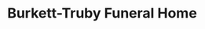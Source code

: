 ---
title: "Burkett-Truby Funeral Home"
url: /oakmont/burkett-truby-funeral-home/
shop: funeral directors
---